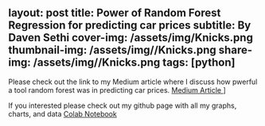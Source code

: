 layout: post
title: Power of Random Forest Regression for predicting car prices
subtitle: By Daven Sethi 
cover-img: /assets/img/Knicks.png
thumbnail-img: /assets/img//Knicks.png
share-img: /assets/img//Knicks.png
tags: [python]
---

Please check out the link to my Medium article where I discuss how pwerful a tool random forest was in predicting car prices. [Medium Article ](https://medium.com/p/bcebfaeed4c7/edit)]

If you interested please check out my github page with all my graphs, charts, and data 
[Colab Notebook](https://colab.research.google.com/drive/1WEBgj9KWV630HTG9R03Ohi-XYF4PXEkT#scrollTo=AJJGg981YH2C&line=1&uniqifier=1)
